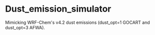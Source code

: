 # Dust_emission_simulator
Mimicking WRF-Chem's v4.2 dust emissions (dust_opt=1 GOCART and dust_opt=3 AFWA).